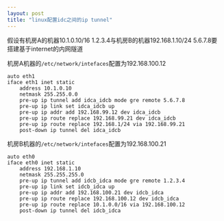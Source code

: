 ```yaml
---
layout: post
title: "linux配置idc之间的ip tunnel"
---
```

假设有机房A的机器10.1.0.10/16 1.2.3.4与机房B的机器192.168.1.10/24 5.6.7.8要搭建基于internet的内网隧道

机房A机器的`/etc/network/intefaces`配置为192.168.100.12

    auto eth1
    iface eth1 inet static
        address 10.1.0.10
        netmask 255.255.0.0
        pre-up ip tunnel add idca_idcb mode gre remote 5.6.7.8
        pre-up ip link set idca_idcb up
        pre-up ip addr add 192.168.99.12 dev idca_idcb
        pre-up ip route replace 192.168.99.21 dev idca_idcb
        pre-up ip route replace 192.168.1/24 via 192.168.99.21
        post-down ip tunnel del idca_idcb

机房B机器的`/etc/network/intefaces`配置为192.168.100.21

    auto eth0
    iface eth0 inet static
        address 192.168.1.10
        netmask 255.255.255.0
        pre-up ip tunnel add idcb_idca mode gre remote 1.2.3.4
        pre-up ip link set idcb_idca up
        pre-up ip addr add 192.168.100.21 dev idcb_idca
        pre-up ip route replace 192.168.100.12 dev idcb_idca
        pre-up ip route replace 10.1.0.0/16 via 192.168.100.12
        post-down ip tunnel del idcb_idca
